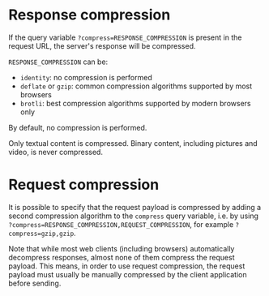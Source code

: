 # Response compression

If the query variable `?compress=RESPONSE_COMPRESSION` is present in the
request URL, the server's response will be compressed.

`RESPONSE_COMPRESSION` can be:
  - `identity`: no compression is performed
  - `deflate` or `gzip`: common compression algorithms supported by most
    browsers
  - `brotli`: best compression algorithms supported by modern browsers only

By default, no compression is performed.

Only textual content is compressed. Binary content, including pictures and
video, is never compressed.

# Request compression

It is possible to specify that the request payload is compressed by adding
a second compression algorithm to the `compress` query variable, i.e. by
using `?compress=RESPONSE_COMPRESSION,REQUEST_COMPRESSION`, for example
`?compress=gzip,gzip`.

Note that while most web clients (including browsers) automatically decompress
responses, almost none of them compress the request payload. This means,
in order to use request compression, the request payload must usually be
manually compressed by the client application before sending.
